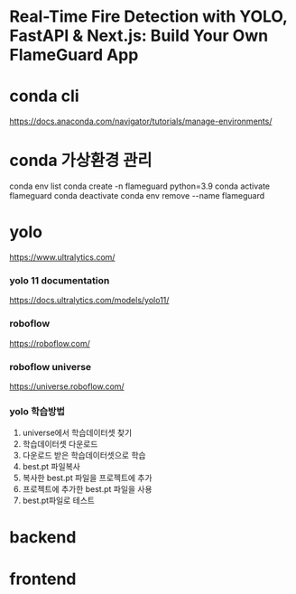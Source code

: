 # Real-Time Fire Detection with YOLO, FastAPI & Next.js: Build Your Own FlameGuard App




# conda cli
https://docs.anaconda.com/navigator/tutorials/manage-environments/




# conda 가상환경 관리
conda env list
conda create -n flameguard python=3.9
conda activate flameguard
conda deactivate
conda env remove --name flameguard






# yolo
https://www.ultralytics.com/


### yolo 11 documentation
https://docs.ultralytics.com/models/yolo11/

### roboflow
https://roboflow.com/

### roboflow universe
https://universe.roboflow.com/


### yolo 학습방법
1. universe에서 학습데이터셋 찾기
2. 학습데이터셋 다운로드
3. 다운로드 받은 학습데이터셋으로 학습
4. best.pt 파일복사
5. 복사한 best.pt 파일을 프로젝트에 추가
6. 프로젝트에 추가한 best.pt 파일을 사용
7. best.pt파일로 테스트




# backend

# frontend
